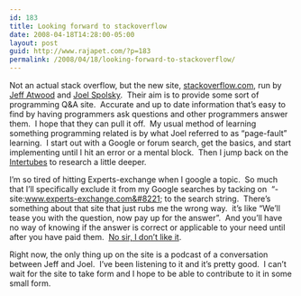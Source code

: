 ```yaml
---
id: 183
title: Looking forward to stackoverflow
date: 2008-04-18T14:28:00-05:00
layout: post
guid: http://www.rajapet.com/?p=183
permalink: /2008/04/18/looking-forward-to-stackoverflow/
---
```

Not an actual stack overflow, but the new site, [stackoverflow.com](http://www.stackoverflow.com/), run by [Jeff Atwood](http://www.codinghorror.com/blog/archives/001101.html "Introducing Stackoverflow.com") and [Joel Spolsky](http://www.joelonsoftware.com/items/2008/04/16.html "What is stackoverflow.com?").  Their aim is to provide some sort of programming Q&A site.  Accurate and up to date information that&#8217;s easy to find by having programmers ask questions and other programmers answer them.  I hope that they can pull it off.  My usual method of learning something programming related is by what Joel referred to as &#8220;page-fault&#8221; learning.  I start out with a Google or forum search, get the basics, and start implementing until I hit an error or a mental block.  Then I jump back on the [Intertubes](http://en.wikipedia.org/wiki/Series_of_tubes) to research a little deeper.

I&#8217;m so tired of hitting Experts-exchange when I google a topic.  So much that I&#8217;ll specifically exclude it from my Google searches by tacking on  &#8220;-site:www.experts-exchange.com&#8221; to the search string.  There&#8217;s something about that site that just rubs me the wrong way.  it&#8217;s like &#8220;We&#8217;ll tease you with the question, now pay up for the answer&#8221;.  And you&#8217;ll have no way of knowing if the answer is correct or applicable to your need until after you have paid them.  [No sir, I don&#8217;t like it](http://en.wikipedia.org/wiki/Mr._Horse "Obligatory quote from Mr. Horse").

Right now, the only thing up on the site is a podcast of a conversation between Jeff and Joel.  I&#8217;ve been listening to it and it&#8217;s pretty good.  I can&#8217;t wait for the site to take form and I hope to be able to contribute to it in some small form.